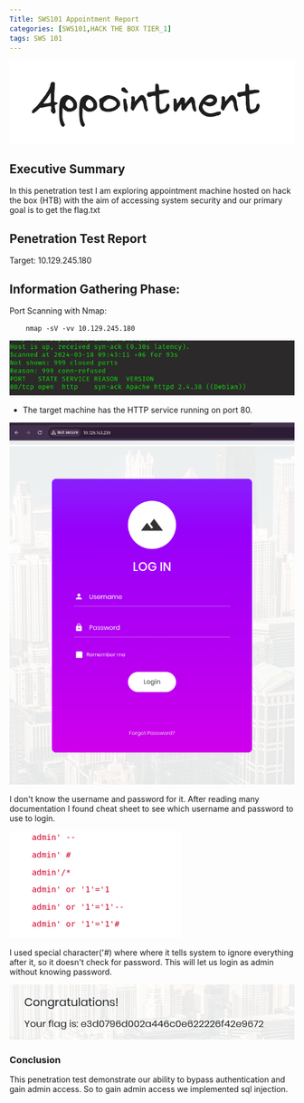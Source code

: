 ```yaml
---
Title: SWS101 Appointment Report
categories: [SWS101,HACK THE BOX TIER_1]
tags: SWS 101
---
```


![appoinment](../assets/img/appoinment.png)

## Executive Summary
In this penetration test I am exploring appointment machine hosted on hack the box
(HTB) with the aim of accessing system security and our primary goal is to get the flag.txt
## Penetration Test Report
Target: 10.129.245.180

## Information Gathering Phase:
Port Scanning with Nmap:

        nmap -sV -vv 10.129.245.180

![nmap](../assets/img/appointmentnmap.png)

* The target machine has the HTTP service running on port 80.

![ip address](../assets/img/appointmentip.png)
![login form](../assets/img/appointmentloginform.png)

I don't know the username and password for it.
After reading many documentation I found cheat sheet to see which username and password to use to login. 

![sql cheat](../assets/img/appoinmentsqlcheat.png)

I used special character('#) where where it tells system to ignore everything after it, so it doesn't check for password. This will let us login as admin without knowing password.

![appointment flag](../assets/img/appointmentflag.png)

### Conclusion 
This penetration test demonstrate our ability to bypass authentication and gain admin access. So to gain admin access we implemented sql injection.